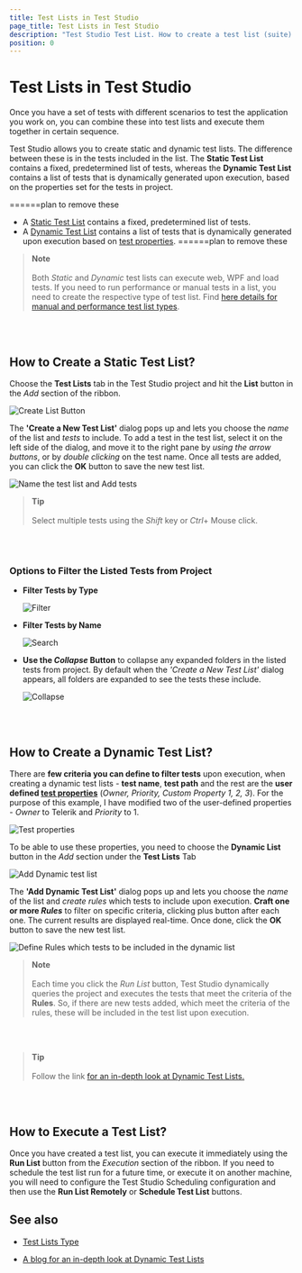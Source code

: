 ```yaml
---
title: Test Lists in Test Studio
page_title: Test Lists in Test Studio
description: "Test Studio Test List. How to create a test list (suite) in Test Studio. Static test list dynamic test list"
position: 0
---
```

# Test Lists in Test Studio

Once you have a set of tests with different scenarios to test the application you work on, you can combine these into test lists and execute them together in certain sequence.

Test Studio allows you to create static and dynamic test lists. The difference between these is in the tests included in the list. The __Static Test List__ contains a fixed, predetermined list of tests, whereas the __Dynamic Test List__ contains a list of tests that is dynamically generated upon execution, based on the properties set for the tests in project.

======plan to remove these
* A <a href="#static-test-list">Static Test List</a> contains a fixed, predetermined list of tests.
* A <a href="#dynamic-test-list">Dynamic Test List</a> contains a list of tests that is dynamically generated upon execution based on <a href="/features/test-maintenance/test-properties-standalone">test properties</a>.
======plan to remove these

> __Note__
><br>
><br>
> Both _Static_ and _Dynamic_ test lists can execute web, WPF and load tests. If you need to run performance or manual tests in a list, you need to create the respective type of test list. Find <a href="/automated-tests/test-lists/test-lists-type-standalone">here details for manual and performance test list types</a>.

<br>
<br>

## How to Create a Static Test List?

Choose the **Test Lists** tab in the Test Studio project and hit the **List** button in the *Add* section of the ribbon.

![Create List Button][1]

The __'Create a New Test List'__ dialog pops up and lets you choose the _name_ of the list and _tests_ to include. To add a test in the test list, select it on the left side of the dialog, and move it to the right pane by _using the arrow buttons_, or by _double clicking_ on the test name. Once all tests are added, you can click the **OK** button to save the new test list.

![Name the test list and Add tests][2]

> __Tip__
><br>
><br>
> Select multiple tests using the _Shift_ key or _Ctrl_+ Mouse click.

<br>
<br>

### Options to Filter the Listed Tests from Project

- __Filter Tests by Type__

    ![Filter][9]

- __Filter Tests by Name__

    ![Search][10]

- __Use the *Collapse* Button__ to collapse any expanded folders in the listed tests from project. By default when the *'Create a New Test List'* dialog appears, all folders are expanded to see the tests these include.

    ![Collapse][11]

<br>
<br>

## How to Create a Dynamic Test List?

There are __few criteria you can define to filter tests__ upon execution, when creating a dynamic test lists - __test name__, __test path__ and the rest are the __user defined <a href="/features/test-maintenance/test-properties-standalone">test properties__</a> (_Owner, Priority, Custom Property 1, 2, 3_). For the purpose of this example, I have modified two of the user-defined properties - _Owner_ to Telerik and _Priority_ to 1.

![Test properties][6]

To be able to use these properties, you need to choose the **Dynamic List** button in the *Add* section under the **Test Lists** Tab

![Add Dynamic test list][7]

The __'Add Dynamic Test List'__ dialog pops up and lets you choose the _name_ of the list and _create rules_ which tests to include upon execution. __Craft one or more _Rules___ to filter on specific criteria, clicking plus button after each one. The current results are displayed real-time. Once done, click the **OK** button to save the new test list.

![Define Rules which tests to be included in the dynamic list][8]

> __Note__
><br>
><br>
> Each time you click the _Run List_ button, Test Studio dynamically queries the project and executes the tests that meet the criteria of the __Rules__. So, if there are new tests added, which meet the criteria of the rules, these will be included in the test list upon execution.

<br>
<br>

> __Tip__
><br>
><br>
> Follow the link <a href="http://blogs.telerik.com/automated-testing-tools/posts/13-09-23/power-of-dynamic-test-lists" target="_blank">for an in-depth look at Dynamic Test Lists.</a>

<br>
<br>

## How to Execute a Test List?

Once you have created a test list, you can execute it immediately using the __Run List__ button from the _Execution_ section of the ribbon. If you need to schedule the test list run for a future time, or execute it on another machine, you will need to configure the Test Studio Scheduling configuration and then use the __Run List Remotely__ or __Schedule Test List__ buttons.

## See also ##
* <a href="test-lists-type-standalone" target="_blank">Test Lists Type</a>

* <a href="http://blogs.telerik.com/automated-testing-tools/posts/13-09-23/power-of-dynamic-test-lists" target="_blank">A blog for an in-depth look at Dynamic Test Lists</a>

[1]: /img/automated-tests/test-lists/create-test-lists/fig1.png
[2]: /img/automated-tests/test-lists/create-test-lists/fig2.png
[3]: /img/automated-tests/test-lists/create-test-lists/fig3.png
[4]: /img/automated-tests/test-lists/create-test-lists/fig4.png
[5]: /img/automated-tests/test-lists/create-test-lists/fig5.png
[6]: /img/automated-tests/test-lists/create-test-lists/fig6.png
[7]: /img/automated-tests/test-lists/create-test-lists/fig7.png
[8]: /img/automated-tests/test-lists/create-test-lists/fig8.png
[9]: /img/automated-tests/test-lists/create-test-lists/fig2_FilterTestsByType.png
[10]: /img/automated-tests/test-lists/create-test-lists/fig2_searchField.png
[11]: /img/automated-tests/test-lists/create-test-lists/fig2_collapse.png
